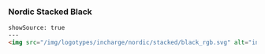 ### Nordic Stacked Black

```html
showSource: true
---
<img src="/img/logotypes/incharge/nordic/stacked/black_rgb.svg" alt="incharge_nordic_stacked_black_rgb" />
```

